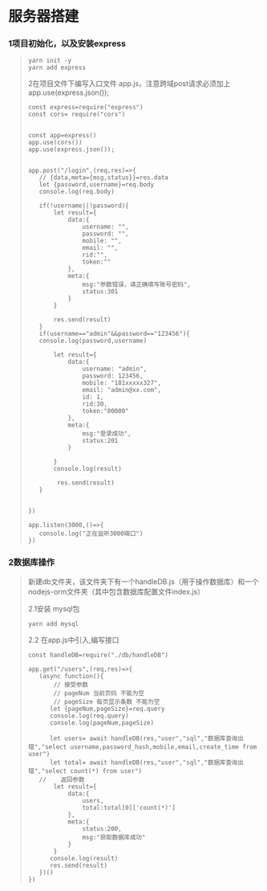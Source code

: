 # 服务器搭建

### 1项目初始化，以及安装express

>```
>yarn init -y 
>yarn add express
>```
>
>2在项目文件下编写入口文件 app.js，注意跨域post请求必须加上 app.use(express.json());
>
>```
>const express=require("express")
>const cors= require("cors")
>
>
>const app=express()
>app.use(cors())
>app.use(express.json());
>
>
>app.post("/login",(req,res)=>{
>    // {data,meta={msg,status}}=res.data  
>    let {password,username}=req.body
>    console.log(req.body)
>  
>    if(!username||!password){
>        let result={
>            data:{
>                username: "",
>                password: "",
>                mobile: "",
>                email: "",
>                rid:"",
>                token:""
>            },
>            meta:{
>                msg:"参数错误，请正确填写账号密码",
>                status:301
>            }
>        }
>      
>        res.send(result)
>    }
>    if(username=="admin"&&password=="123456"){
>    console.log(password,username)
>
>        let result={    
>            data:{
>                username: "admin",
>                password: 123456,
>                mobile: "181xxxxx327",
>                email: "admin@xx.com",
>                id: 1,
>                rid:30,
>                token:"00000"
>            },
>            meta:{
>                msg:"登录成功",
>                status:201
>            }
>            
>        }
>        console.log(result)
>       
>         res.send(result)
>    }
>       
>    
>})
>
>app.listen(3000,()=>{
>    console.log("正在监听3000端口")
>})
>```
>
>

### 2数据库操作

>新建db文件夹，该文件夹下有一个handleDB.js（用于操作数据库）和一个nodejs-orm文件夹（其中包含数据库配置文件index.js）
>
>2.1安装 mysql包
>
>```
>yarn add mysql
>```
>
>2.2 在app.js中引入,编写接口
>
>```
>const handleDB=require("./db/handleDB")
>
>app.get("/users",(req,res)=>{
>    (async function(){
>        // 接受参数
>        // pageNum 当前页码 不能为空
>        // pageSize 每页显示条数 不能为空
>       let {pageNum,pageSize}=req.query
>       console.log(req.query)
>       console.log(pageNum,pageSize)
>
>       let users= await handleDB(res,"user","sql","数据库查询出错","select username,password_hash,mobile,email,create_time from user") 
>       let total= await handleDB(res,"user","sql","数据库查询出错","select count(*) from user") 
>    //    返回参数
>        let result={
>            data:{
>                users,
>                total:total[0]['count(*)']
>            },
>            meta:{
>                status:200,
>                msg:"获取数据库成功"
>            }
>        }
>       console.log(result)
>       res.send(result)
>    })()
>})
>```
>
>
